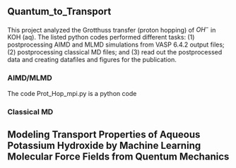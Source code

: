 ## Quantum_to_Transport
This project analyzed the Grotthuss transfer (proton hopping) of $OH^-$ in KOH (aq). The listed python codes performed different tasks: (1) postprocessing AIMD and MLMD simulations from VASP 6.4.2 output files; (2) postprocessing classical MD files; and (3) read out the postprocessed data and creating datafiles and figures for the publication.


### AIMD/MLMD
The code Prot_Hop_mpi.py is a python code 
### Classical MD 
## Modeling Transport Properties of Aqueous Potassium Hydroxide by Machine Learning Molecular Force Fields from Quentum Mechanics

